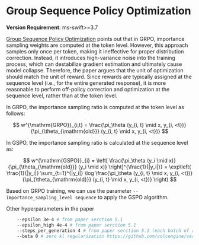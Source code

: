 # Group Sequence Policy Optimization

**Version Requirement**: ms-swift>=3.7

[Group Sequence Policy Optimization](https://www.arxiv.org/abs/2507.18071) points out that in GRPO, importance sampling weights are computed at the token level. However, this approach samples only once per token, making it ineffective for proper distribution correction. Instead, it introduces high-variance noise into the training process, which can destabilize gradient estimation and ultimately cause model collapse. Therefore, the paper argues that the unit of optimization should match the unit of reward. Since rewards are typically assigned at the sequence level (i.e., for the entire generated response), it is more reasonable to perform off-policy correction and optimization at the sequence level, rather than at the token level.

In GRPO, the importance sampling ratio is computed at the token level as follows:

$$
w^{\mathrm{GRPO}}_{i,t} = \frac{\pi_\theta (y_{i, t} \mid x, y_{i, <t})}{\pi_{\theta_{\mathrm{old}}} (y_{i, t} \mid x, y_{i, <t})}
$$

In GSPO, the importance sampling ratio is calculated at the sequence level as:

$$
w^{\mathrm{GSPO}}_{i} = \left[ \frac{\pi_\theta (y_i \mid x)}{\pi_{\theta_{\mathrm{old}}} (y_i \mid x)} \right]^{\frac{1}{|y_i|}}
= \exp\left( \frac{1}{|y_i|} \sum_{t=1}^{|y_i|} \log \frac{\pi_\theta (y_{i, t} \mid x, y_{i, <t})}{\pi_{\theta_{\mathrm{old}}} (y_{i, t} \mid x, y_{i, <t})} \right)
$$

Based on GRPO training, we can use the parameter `--importance_sampling_level sequence` to apply the GSPO algorithm.

Other hyperparameters in the paper
```bash
    --epsilon 3e-4 # from paper serction 5.1
    --epsilon_high 4e-4 # from paper serction 5.1
    --steps_per_generation 4 # from paper serction 5.1 (each batch of rollout data is partitioned into four minibatches for gradient updates)
    --beta 0 # zero kl regularization https://github.com/volcengine/verl/pull/2775#issuecomment-3131807306
```
